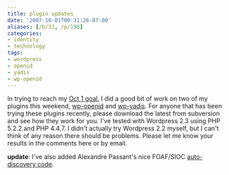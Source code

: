 ```yaml
---
title: plugin updates
date: '2007-10-01T00:31:26-07:00'
aliases: [/b/3J, /p/198]
categories:
- identity
- technology
tags:
- wordpress
- openid
- yadis
- wp-openid
---
```

In trying to reach my [Oct 1 goal][], I did a good bit of work on two of my plugins this weekend, [wp-openid][] and
[wp-yadis][].  For anyone that has been trying these plugins recently, please download the latest from subversion and
see how they work for you.  I've tested with Wordpress 2.3 using PHP 5.2.2 and PHP 4.4.7.  I didn't actually try
Wordpress 2.2 myself, but I can't think of any reason there should be problems.  Please let me know your results in the
comments here or by email.

**update**: I've also added Alexandre Passant's nice FOAF/SIOC [auto-discovery code][].

[Oct 1 goal]: /2007/09/wordpress-openid-20-coming-soon
[wp-openid]: /projects/wpopenid/
[wp-yadis]: /projects/wp-yadis/
[auto-discovery code]: http://apassant.net/blog/2007/09/23/retrieving-foaf-profile-from-openid/
